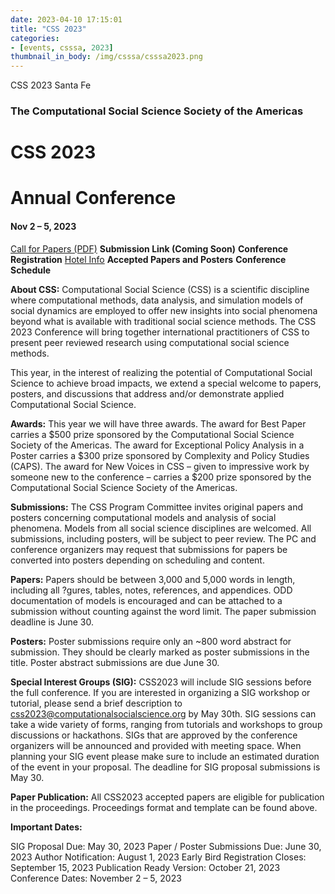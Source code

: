 ```yaml
---
date: 2023-04-10 17:15:01
title: "CSS 2023"
categories:
- [events, csssa, 2023]
thumbnail_in_body: /img/csssa/csssa2023.png
---
```


CSS 2023 Santa Fe

### **<div class="post_flex_center_center">The Computational Social Science Society of the Americas</div>**

# **<div class="post_flex_center_center">CSS 2023</div>**
# **<div class="post_flex_center_center">Annual Conference</div>**
#### **<div class="post_flex_center_center">Nov 2 – 5, 2023</div>**
[Call for Papers (PDF)](http://computationalsocialscience.org/wp-content/uploads/2023/03/CSS2023-CFP-1.pdf)
**Submission Link (Coming Soon)**
**Conference Registration**
[Hotel Info](https://computationalsocialscience.org/drury-hotel-info/)
**Accepted Papers and Posters**
**Conference Schedule**

**About CSS:**
Computational Social Science (CSS) is a scientific discipline where computational methods, data analysis, and simulation models of social dynamics are employed to offer new insights into social phenomena beyond what is available with traditional social science methods. The CSS 2023 Conference will bring together international practitioners of CSS to present peer reviewed research using computational social science methods.

This year, in the interest of realizing the potential of Computational Social Science to achieve broad impacts, we extend a special welcome to papers, posters, and discussions that address and/or demonstrate applied Computational Social Science.

**Awards:** This year we will have three awards. The award for Best Paper carries a $500 prize sponsored by the Computational Social Science Society of the Americas. The award for Exceptional Policy Analysis in a Poster carries a $300 prize sponsored by Complexity and Policy Studies (CAPS). The award for New Voices in CSS – given to impressive work by someone new to the conference – carries a $200 prize sponsored by the Computational Social Science Society of the Americas.

**Submissions:** The CSS Program Committee invites original papers and posters concerning computational models and analysis of social phenomena. Models from all social science disciplines are welcomed. All submissions, including posters, will be subject to peer review. The PC and conference organizers may request that submissions for papers be converted into posters depending on scheduling and content.

**Papers:** Papers should be between 3,000 and 5,000 words in length, including all ?gures, tables, notes, references, and appendices. ODD documentation of models is encouraged and can be attached to a submission without counting against the word limit. The paper submission deadline is June 30.

**Posters:** Poster submissions require only an ~800 word abstract for submission. They should be clearly marked as poster submissions in the title. Poster abstract submissions are due June 30.

**Special Interest Groups (SIG):** CSS2023 will include SIG sessions before the full conference. If you are interested in organizing a SIG workshop or tutorial, please send a brief description to css2023@computationalsocialscience.org by May 30th. SIG sessions can take a wide variety of forms, ranging from tutorials and workshops to group discussions or hackathons. SIGs that are approved by the conference organizers will be announced and provided with meeting space. When planning your SIG event please make sure to include an estimated duration of the event in your proposal. The deadline for SIG proposal submissions is May 30.

**Paper Publication:** All CSS2023 accepted papers are eligible for publication in the proceedings. Proceedings format and template can be found above.

**Important Dates:**

SIG Proposal Due: May 30, 2023
Paper / Poster Submissions Due: June 30, 2023
Author Notification: August 1, 2023
Early Bird Registration Closes: September 15, 2023
Publication Ready Version: October 21, 2023
Conference Dates: November 2 – 5, 2023
